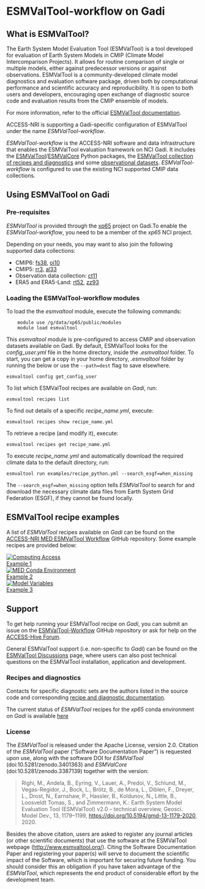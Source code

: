 # ESMValTool-workflow on Gadi

## What is ESMValTool?

The Earth System Model Evaluation Tool (ESMValTool) is a tool developed for evaluation of Earth System Models in CMIP (Climate Model Intercomparison Projects). It allows for routine comparison of single or multiple models, either against predecessor versions or against observations. ESMValTool is a community-developed climate model diagnostics and evaluation software package, driven both by computational performance and scientific accuracy and reproducibility. It is open to both users and developers, encouraging open exchange of diagnostic source code and evaluation results from the CMIP ensemble of models. 

For more information, refer to the official <a href="https://docs.esmvaltool.org/en/latest" target="_blank">ESMValTool documentation</a>.

<!--<div class="card-container">
    <a href="https://docs.esmvaltool.org/en/latest/" target="_blank" class="vertical-card aspect-ratio2to1">
        <div class="card-image-container">
            <img src="../../../assets/model_evaluation/logo_esmvaltool.png" alt="ESMValTool" class="img-cover"></img>
        </div>
        <div class="card-text-container bold">ESMValTool</div>
    </a>
</div> -->

<div class="note">ACCESS-NRI is supporting a Gadi-specific configuration of ESMValTool under the name <i>ESMValTool-workflow</i>. </div> 

*ESMValTool-workflow* is the ACCESS-NRI software and data infrastructure that enables the ESMValTool evaluation framework on NCI Gadi. It includes the <a href="https://github.com/ESMValGroup/ESMValTool" target="_blank">ESMValTool</a>/<a href="https://github.com/ESMValGroup/ESMValCore" target="_blank">ESMValCore</a> Python packages, the <a href="https://docs.esmvaltool.org/en/latest/recipes/index.html" target="_blank">ESMValTool collection of recipes and diagnostics</a> and some <a href="https://geonetwork.nci.org.au/geonetwork/srv/eng/catalog.search#/metadata/f0550_0998_4567_4139" target="_blank">observational datasets</a>. *ESMValTool-workflow* is configured to use the existing NCI supported CMIP data collections. 

## Using ESMValTool on Gadi

### Pre-requisites

<i>ESMValTool</i> is provided through the <a href="https://my.nci.org.au/mancini/project/xp65/join" target="_blank">xp65</a> project on Gadi.To enable the  <i>ESMValTool-workflow</i>, you need to be a member of the <i>xp65</i> NCI project.

Depending on your needs, you may want to also join the following supported data collections:

- CMIP6: <a href="https://my.nci.org.au/mancini/project/fs38/join" target="_blank">fs38</a>, <a href="https://my.nci.org.au/mancini/project/oi10/join" target="_blank">oi10</a>
- CMIP5: <a href="https://my.nci.org.au/mancini/project/rr3/join" target="_blank">rr3</a>, <a href="https://my.nci.org.au/mancini/project/al33/join" target="_blank">al33</a>
- Observation data collection: <a href="https://my.nci.org.au/mancini/project/ct11/join" target="_blank">ct11</a>
- ERA5 and ERA5-Land: <a href="https://my.nci.org.au/mancini/project/rt52/join" target="_blank">rt52</a>, <a href="https://my.nci.org.au/mancini/project/zz93/join" target="_blank">zz93</a>
<!-- 

- obs4MIPs: `qv56`
-->
### Loading the ESMValTool-workflow modules
 <!-- #### Load the `access-med` conda environment -->

To load the the *esmvaltool* module, execute the following commands:
```
    module use /g/data/xp65/public/modules
    module load esmvaltool
```

This *esmvaltool* module is pre-configured to access CMIP and observation datasets available on Gadi.
By default, ESMValTool looks for the *config_user.yml* file in the home directory, inside the *.esmvaltool* folder.
To start, you can get a copy in your home directory, *.esmvaltool* folder by running the below or use the `--path=dest` flag to save elsewhere.

```
esmvaltool config get_config_user
```

To list which ESMValTool recipes are available on <i>Gadi</i>, run:
```
esmvaltool recipes list
```

To find out details of a specific *recipe_name.yml*, execute:
```
esmvaltool recipes show recipe_name.yml
```

To retrieve a recipe (and modify it), execute:
```
esmvaltool recipes get recipe_name.yml
```

To execute *recipe_name.yml* and automatically download the required climate data to the default directory, run:

```
esmvaltool run examples/recipe_python.yml --search_esgf=when_missing
```
The `--search_esgf=when_missing` option tells <i>ESMValTool</i> to search for and download the necessary climate data files from Earth System Grid Federation (ESGF), if they cannot be found locally.

## ESMValTool recipe examples

<!-- Explain what the Tiers mean: Tier3 not to be distributed / license issue, Tier2: some restrictions, but can be redistributed while citing papers etc., Tier1: open for everyone -->

A list of <i>ESMValTool</i> recipes available on <i>Gadi</i> can be found on the <a href="https://github.com/ACCESS-NRI/ESMValTool-workflow.git" target="_blank">ACCESS-NRI MED ESMValTool Workflow</a> GitHub repository. Some example recipes are provided below:


<!-- Compare to list from https://github.com/ACCESS-NRI/ESMValTool-workflow/issues/103 -->

<div class="card-container">
    <a href="https://docs.esmvaltool.org/en/latest/recipes/recipe_ipccwg1ar5ch9.html" target="_blank" class="vertical-card aspect-ratio1to1">
        <div class="card-image-container">
            <img src="../../../assets/model_evaluation/esmvaltool/fig-9-3.png" alt="Computing Access"></img>
        </div>
        <div class="card-text-container bold">Example 1</div>
    </a>
    <a href="https://docs.esmvaltool.org/en/latest/recipes/recipe_perfmetrics.html" target="_blank" class="vertical-card aspect-ratio1to1">
        <div class="card-image-container">
            <img src="../../../assets/model_evaluation/esmvaltool/fig4_ipccar5_ch9.png" alt="MED Conda Environment"></img>
        </div>
        <div class="card-text-container bold">Example 2</div>
    </a>
    <a href="https://docs.esmvaltool.org/en/latest/recipes/recipe_emergent_constraints.html" target="_blank" class="vertical-card aspect-ratio1to1">
        <div class="card-image-container">
            <img src="../../../assets/model_evaluation/esmvaltool/ltmi1_1.png" alt="Model Variables"></img>
        </div>
        <div class="card-text-container bold">Example 3</div>
    </a>
</div>

## Support

To get help running your ESMValTool recipe on <i>Gadi</i>, you can submit an issue on the <a href="https://github.com/ACCESS-NRI/ESMValTool-workflow.git" target="_blank">ESMValTool-Workflow</a> GitHub repository or ask for help on the <a href="https://access-hive.org.au" target="_blank">ACCESS-Hive Forum</a>.

General ESMValTool support (i.e. non-specific to <i>Gadi</i>) can be found on the <a href="https://github.com/ESMValGroup/ESMValTool/discussions" target="_blank">ESMValTool Discussions</a> page, where users can also post technical questions on the ESMValTool installation, application and development.

### Recipes and diagnostics

Contacts for specific diagnostic sets are the authors listed in the source code and corresponding <a href="https://docs.esmvaltool.org/en/latest/recipes/index.html#recipes" target="_blank">recipe and diagnostic documentation</a>.

The current status of <i>ESMValTool</i> recipes for the *xp65* conda environment on <i>Gadi</i> is available <a href="https://github.com/ACCESS-NRI/ESMValTool-workflow.git" target="_blank">here</a>

### License

The <i>ESMValTool</i> is released under the Apache License, version 2.0. Citation of the <i>ESMValTool</i> paper (“Software Documentation Paper”) is requested upon use, along with the software DOI for <i>ESMValTool</i> (doi:10.5281/zenodo.3401363) and <i>ESMValCore</i> (doi:10.5281/zenodo.3387139) together with the version:

> Righi, M., Andela, B., Eyring, V., Lauer, A., Predoi, V., Schlund, M., Vegas-Regidor, J., Bock, L., Brötz, B., de Mora, L., Diblen, F., Dreyer, L., Drost, N., Earnshaw, P., Hassler, B., Koldunov, N., Little, B., Loosveldt Tomas, S., and Zimmermann, K.: Earth System Model Evaluation Tool (ESMValTool) v2.0 – technical overview, Geosci. Model Dev., 13, 1179–1199, https://doi.org/10.5194/gmd-13-1179-2020, 2020.

Besides the above citation, users are asked to register any journal articles (or other scientific documents) that use the software at the ESMValTool webpage (http://www.esmvaltool.org/). Citing the Software Documentation Paper and registering your paper(s) will serve to document the scientific impact of the Software, which is important for securing future funding. You should consider this an obligation if you have taken advantage of the <i>ESMValTool</i>, which represents the end product of considerable effort by the development team.


<!-- <tr>
  <td><a href="../../../assets/model_evaluation/esmvaltool/fig-9-8.png"><img src="../../../assets/model_evaluation/esmvaltool/fig-9-8.png" title="Global average 2m temperature anomalies; resembling Flato et al. (2013), Fig. 9.8." /></a></td>
  <td><a href="../../../assets/model_evaluation/esmvaltool/fig-9-4.png"><img src="../../../assets/model_evaluation/esmvaltool/fig-9-4.png" title="CMIP5 multi-model mean precipitation, multi-model mean bias, multi-model mean of absolute error, multi-model mean of relative error; resembling Flato et al. (2013), Fig. 9.4." /></a></td>
  <td><a href="../../../assets/model_evaluation/esmvaltool/diurnal_fig1.png"><img src="../../../assets/model_evaluation/esmvaltool/diurnal_fig1.png" title="Mean number of days exceeding the Diurnal Temperature Range (DTR) simulated during the historical period (1961-1990) by 5 degrees during the period 2030-2080. The result is derived from one RCP 8.5 scenario simulated by MPI-ESM-MR." /></a></td>
</tr>
<tr>
  <td><a href="https://docs.esmvaltool.org/en/latest/recipes/recipe_ipccwg1ar5ch9.html">
	  recipe_flato13ipcc.yml</a></td>
  <td><a href="https://docs.esmvaltool.org/en/latest/recipes/recipe_ipccwg1ar5ch9.html">
	  recipe_flato13ipcc.yml</a></td>
  <td><a href="https://docs.esmvaltool.org/en/latest/recipes/recipe_diurnal_temperature_index.html">
	  recipe_diurnal_index.yml</a></td>
</tr>
<tr>
  <td><a href="../../../assets/model_evaluation/esmvaltool/crem_error_metric.png"><img src="../../../assets/model_evaluation/esmvaltool/crem_error_metric.png" title="Cloud Regime Error Metrics (CREMpd) from William and Webb (2009) applied to those CMIP5 AMIP simulations with the required data in the archive. A perfect score with respect to ISCCP is zero; the dashed red line is an indication of observational uncertainty." /></a></td>
  <td><a href="../../../assets/model_evaluation/esmvaltool/collins_fig2.png"><img src="../../../assets/model_evaluation/esmvaltool/collins_fig2.png" title="Time series of global annual mean surface air temperature anomalie (relative to 1986–2005) from CMIP5 concentration-driven experiments." /></a></td>
  <td><a href="../../../assets/model_evaluation/esmvaltool/autoassess_fig1.png"><img src="../../../assets/model_evaluation/esmvaltool/autoassess_fig1.png" title="Using Quasi-Biennial Oscillation (QBO) as measure for tropical variability in the stratosphere. Mean zonal wind at 30hPa defines the period and amplitude of the QBO. QBO for UKESM1-0-LL." /></a></td>
</tr>
<tr>
  <td><a href="https://docs.esmvaltool.org/en/latest/recipes/recipe_crem.html">
      recipe_crem.yml</a></td>
  <td><a href="https://docs.esmvaltool.org/en/latest/recipes/recipe_collins13ipcc.html">
      recipe_collins13ipcc.yml</a></td>
  <td><a href="https://docs.esmvaltool.org/en/latest/recipes/recipe_autoassess_stratosphere.html">
	  recipe_autoassess_stratosphere.yml</a></td>
</tr>  
<tr>
  <td><a href="../../../assets/model_evaluation/esmvaltool/figure_namelist_clouds_liq_h2o_taylor.png"><img src="../../../assets/model_evaluation/esmvaltool/figure_namelist_clouds_liq_h2o_taylor.png" title="Taylor diagram showing the 20-yr annual average performance of CMIP5 models for total cloud fraction as compared to MODIS satellite observations." /></a></td>
  <td><a href="../../../assets/model_evaluation/esmvaltool/zmnam_fig1.png"><img src="../../../assets/model_evaluation/esmvaltool/zmnam_fig1.png" title="Regression map of the zonal-mean NAM index onto geopotential height, for a selected pressure level (250 hPa) for the MPI-ESM-MR model (CMIP5 AMIP experiment, period 1979-2008). Negative values are shaded in grey." /></a></td>
  <td><a href="../../../assets/model_evaluation/esmvaltool/russel18_1.png"><img src="../../../assets/model_evaluation/esmvaltool/russel18_1.png" title="Annual mean CO2 flux (sea to air, gC/(yr * m2), positive (red) is out of the ocean) as a polar contour map." /></a></td>
</tr>
<tr>
  <td><a href="https://docs.esmvaltool.org/en/latest/recipes/recipe_clouds.html">
      recipe_lauer13jclim.yml</a></td>
  <td><a href="https://docs.esmvaltool.org/en/latest/recipes/recipe_zmnam.html">
      recipe_zmnam.yml</a></td>
  <td><a href="https://docs.esmvaltool.org/en/latest/recipes/recipe_russell18jgr.html">
      recipe_russell18jgr.yml</a></td>
</tr>
<tr>
  <td><a href="../../../assets/model_evaluation/esmvaltool/sos_bias_comparison_MPI-ESM1-2-HR_ESACCI-SSS.png"><img src="../../../assets/model_evaluation/esmvaltool/sos_bias_comparison_MPI-ESM1-2-HR_ESACCI-SSS.png" title="Radar plot showing the mean state biases (simulation minus observations) for the regional averages of sea surface salinity in the selected ocean basins and seas." /></a></td>
  <td><a href="../../../assets/model_evaluation/esmvaltool/scatterplot_merged_training_data_SHL.png"><img src="../../../assets/model_evaluation/esmvaltool/scatterplot_merged_training_data_SHL.png" title="Emergent relationship (solid blue and orange lines) of the Sherwood et al. (2014) emergent constraint, which is based on the lower tropospheric mixing index (LTMI)." /></a></td>
  <td><a href="../../../assets/model_evaluation/esmvaltool/catchments.png"><img src="../../../assets/model_evaluation/esmvaltool/catchments.png" title="Calculate biases of long-term climatological annual means of total runoff, precipitation and evapotranspiration for 12 large-scale catchments on different continents and climates." /></a></td>
</tr>
<tr>
  <td><a href="https://docs.esmvaltool.org/en/latest/recipes/recipe_sea_surface_salinity.html">
      recipe_sea_surface_salinity.yml</a></td>
  <td><a href="https://docs.esmvaltool.org/en/latest/recipes/recipe_schlund20esd.html">
      recipe_schlund20esd.yml</a></td>
  <td><a href="https://docs.esmvaltool.org/en/latest/recipes/recipe_runoff_et.html">
      recipe_runoff_et.yml</a></td>
</tr>
<tr>
  <td><a href="../../../assets/model_evaluation/esmvaltool/perfmetrics_fig_1.png"><img src="../../../assets/model_evaluation/esmvaltool/perfmetrics_fig_1.png" title="Annual cycle of globally averaged temperature at 850 hPa (time period 1980-2005) for different CMIP5 models (historical simulation) (thin colored lines) in comparison to ERA-Interim (thick yellow line) and NCEP (thick black dashed line) reanalysis data." /></a></td>
  <td><a href="../../../assets/model_evaluation/esmvaltool/histogram_spi.png"><img src="../../../assets/model_evaluation/esmvaltool/histogram_spi.png" title="(top) Probability distribution of the standardized precipitation index of a sub-set of the CMIP5 models, and (bottom) bias relative to the CRU reference data set." /></a></td>
  <td><a href="../../../assets/model_evaluation/esmvaltool/MPI-ESM-LR_historical_r1i1p1_rocoef-vs-relprbias.png"><img src="../../../assets/model_evaluation/esmvaltool/MPI-ESM-LR_historical_r1i1p1_rocoef-vs-relprbias.png" title="Biases in runoff coefficient (runoff/precipitation) and precipitation for major catchments of the globe. The MPI-ESM-LR historical simulation (1970-2000) is used as an example." /></a></td>
</tr>
<tr>
  <td><a href="https://docs.esmvaltool.org/en/latest/recipes/recipe_perfmetrics.html">
      recipe_perfmetrics_CMIP5.yml</a></td>
  <td><a href="https://docs.esmvaltool.org/en/latest/recipes/recipe_spei.html">
      recipe_spei.yml</a></td>
  <td><a href="https://docs.esmvaltool.org/en/latest/recipes/recipe_runoff_et.html">
      recipe_runoff_et.yml</a></td>
</tr>
<tr>
  <td><a href="../../../assets/model_evaluation/esmvaltool/hyint_trends.png"><img src="../../../assets/model_evaluation/esmvaltool/hyint_trends.png" title="Multi-model trend coefficients over selected indices (figure type 14) for rcp85 2006-2099 future projection normalized to the 1976-2005 historical period." /></a></td>
  <td><a href="../../../assets/model_evaluation/esmvaltool/pdf_HadCRUT4.png"><img src="../../../assets/model_evaluation/esmvaltool/pdf_HadCRUT4.png" title="The PDF for ECS. The orange histograms (both panels) show the prior distributions that arise from equal weighting of the CMIP5 models in 0.5 K bins." /></a></td>
  <td><a href="../../../assets/model_evaluation/esmvaltool/cdd_timeseries.png"><img src="../../../assets/model_evaluation/esmvaltool/cdd_timeseries.png" title="Timeseries of Consecutive Dry Days index for CMIP5 models." /></a></td>
</tr>
<tr>
  <td><a href="https://docs.esmvaltool.org/en/latest/recipes/recipe_hyint.html">
      recipe_hyint.yml</a></td>
  <td><a href="https://docs.esmvaltool.org/en/latest/recipes/recipe_cox18nature.html">
      recipe_cox18_nature.yml</a></td>
  <td><a href="https://docs.esmvaltool.org/en/latest/recipes/recipe_extreme_events.html">
      recipe_extreme_events.yml</a></td>
</tr>
<tr>
  <td><a href="../../../assets/model_evaluation/esmvaltool/reichlerkim08bams_smpi.png"><img src="../../../assets/model_evaluation/esmvaltool/reichlerkim08bams_smpi.png" title="Performance index I2 for individual models (circles). Circle sizes indicate the length of the 95% confidence intervals. The black circle indicates the I2 of the multi-model mean (similar to Reichler and Kim (2008), Figure 1)." /></a></td>
  <td><a href="../../../assets/model_evaluation/esmvaltool/bias_CMIP5_MPI-ESM-LR_rcp85_r1i1p1.png"><img src="../../../assets/model_evaluation/esmvaltool/bias_CMIP5_MPI-ESM-LR_rcp85_r1i1p1.png" title="Biases in five major land cover fractions for different regions and one experiment." /></a></td>
  <td><a href="../../../assets/model_evaluation/esmvaltool/miles_block.png"><img src="../../../assets/model_evaluation/esmvaltool/miles_block.png" title="Blocking events frequency for EC-Earth model 1980-1989, compared to ERA-Interim." /></a></td>
</tr>
<tr>
  <td><a href="https://docs.esmvaltool.org/en/latest/recipes/recipe_smpi.html">
      recipe_smpi.yml</a></td>
  <td><a href="https://docs.esmvaltool.org/en/latest/recipes/recipe_landcover.html">
      recipe_landcover.yml</a></td>
  <td><a href="https://docs.esmvaltool.org/en/latest/recipes/recipe_miles.html">
      recipe_miles_block.yml</a></td>
</tr>
<tr>
  <td><a href="../../../assets/model_evaluation/esmvaltool/total_Phytoplankton_MPI-ESM1-2-LR_ESACCI-OC_scatter.png"><img src="../../../assets/model_evaluation/esmvaltool/total_Phytoplankton_MPI-ESM1-2-LR_ESACCI-OC_scatter.png" title="Scatter plot of surface chlorophyll from ESACCI-OC ocean colour data version 5.0 and the MPI-ESM1-2-LR model." /></a></td>
  <td><a href="../../../assets/model_evaluation/esmvaltool/HadGEM2-CC_NHW_ice_extent_Fractionalcover_1989DJF.png"><img src="../../../assets/model_evaluation/esmvaltool/HadGEM2-CC_NHW_ice_extent_Fractionalcover_1989DJF.png" title="Northern hemisphere Winter sea ice extent for the HadGem2-CC model." /></a></td>
  <td><a href="../../../assets/model_evaluation/esmvaltool/MultipleModels_timeseries_drake_1860_2004.png"><img src="../../../assets/model_evaluation/esmvaltool/MultipleModels_timeseries_drake_1860_2004.png" title="Multi-model time series plot of water transport through the Drake Passage." /></a></td>
</tr>
<tr>
  <td><a href="https://docs.esmvaltool.org/en/latest/recipes/recipe_esacci_oc.html">
      recipe_esacci_oc.yml</a></td>
  <td><a href="https://docs.esmvaltool.org/en/latest/recipes/recipe_oceans.html">
      recipe_ocean_ice_extent.yml</a></td>
  <td><a href="https://docs.esmvaltool.org/en/latest/recipes/recipe_oceans.html">
      recipe_ocean_amoc.yml</a></td>
</tr> -->

</table>
<!-- 
[esmvaltool-tutorial]: https://esmvalgroup.github.io/ESMValTool_Tutorial/index.html
[esmvaltool-source]: https://github.com/ESMValGroup/ESMValTool#readme
[esmvaltool-workflow-repository]: https://github.com/ACCESS-NRI/ESMValTool-workflow.git
[esmvaltool-discussions]: https://github.com/ESMValGroup/ESMValTool/discussions
[access-hive]: https://access-hive.org.au
[esmvaltool-recipe-list]: https://docs.esmvaltool.org/en/latest/recipes/index.html#recipes
-->
